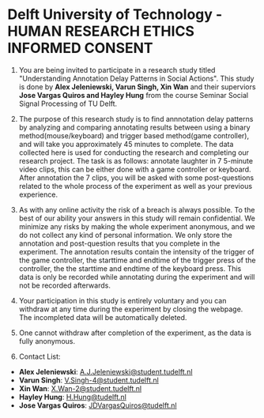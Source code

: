 # Delft University of Technology - HUMAN RESEARCH ETHICS INFORMED CONSENT 

1. You are being invited to participate in a research study titled "Understanding Annotation Delay Patterns in Social Actions". This study is done by **Alex Jeleniewski, Varun Singh, Xin Wan** and their superviors **Jose Vargas Quiros and Hayley Hung** from the course Seminar Social Signal Processing of TU Delft.

1. The purpose of this research study is to find annnotation delay patterns by analyzing and comparing annotating results between using a binary method(mouse/keyboard) and trigger based method(game controller), and will take you approximately 45 minutes to complete. The data collected here is used for conducting the research and completing our research project. The task is as follows: annotate laughter in 7 5-minute video clips, this can be either done with a game controller or keyboard. After annotation the 7 clips, you will be asked with some post-questions related to the whole process of the experiment as well as your previous experience.

1. As with any online activity the risk of a breach is always possible. To the best of our ability your answers in this study will remain confidential. We minimize any risks by making the whole experiment anonymous, and we do not collect any kind of personal information. We only store the annotation and post-question results that you complete in the experiment. The annotation results contain the intensity of the trigger of the game controller, the starttime and endtime of the trigger press of the controller, the the starttime and endtime of the keyboard press. This data is only be recorded while annotating during the experiment and will not be recorded afterwards.

1. Your participation in this study is entirely voluntary and you can withdraw at any time during the experiment by closing the webpage. The incompleted data will be automatically deleted.

2. One cannot withdraw after completion of the experiment, as the data is fully anonymous.

1. Contact List:
  -   **Alex Jeleniewski**: <A.J.Jeleniewski@student.tudelft.nl>
  -   **Varun Singh**: <V.Singh-4@student.tudelft.nl>
  -   **Xin Wan**: <X.Wan-2@student.tudelft.nl>
  -   **Hayley Hung**: <H.Hung@tudelft.nl>
  -   **Jose Vargas Quiros**: <JDVargasQuiros@tudelft.nl>
